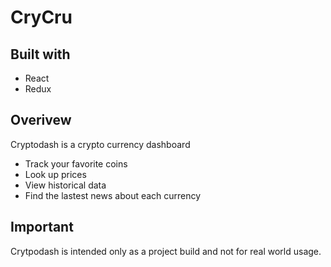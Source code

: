 # CryCru

## Built with
- React
- Redux


## Overivew
Cryptodash is a crypto currency dashboard
- Track your favorite coins
- Look up prices
- View historical data
- Find the lastest news about each currency

## Important
Crytpodash is intended only as a project build and not for real world usage.
